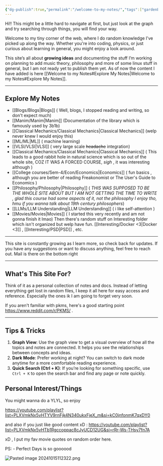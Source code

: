 ```yaml
---
{"dg-publish":true,"permalink":"/welcome-to-my-notes/","tags":["gardenEntry"]}
---
```


Hi!!
This might be a little hard to navigate at first, but just look at the graph and try searching through things, you will find your way.

Welcome to my tiny corner of the web, where I do random knowledge I’ve picked up along the way. Whether you're into coding, physics, or just curious about learning in general, you might enjoy a look around.

This site’s all about **growing ideas** and documenting the stuff I’m working on planning to add music theory, philosophy and more of some linux stuff in general, but I am not ready yet to publish them yet. As of now the content I have added is  here [[Welcome to my Notes#Explore My Notes\|Welcome to my Notes#Explore My Notes]].

---

## Explore My Notes

- [[Blogs/Blogs\|Blogs]] ( Well, blogs, I stopped reading and writing, so don't expect much)
- [[Manim/Manim\|Manim]] (Documentation of the library which is famously used by 3b1b)
- [[Classical Mechanics/Classical Mechanics\|Classical Mechanics]] (welp never knew I would enjoy this)
- [[ML/ML\|ML]] ( machine learning)
- [[VLSI/VLSI\|VLSI]]  ( very large scale ~~headache~~ integration)
- [[Classical Mechanics/Classical Mechanics\|Classical Mechanics]] ( This leads to a good rabbit hole in natural science which is so out of the whole site, COZ IT WAS A FORCED COURSE, _sigh_ , it was interesting although )
- [[College courses/Sem-4/Econ/Economics\|Economics]] ( fun basics , although you are better of reading Freakonomist or The User's Guide to Economics )
- [[Philosophy/Philosophy\|Philosophy]] ( _THIS WAS SUPPOSED TO BE THE WHOLE SITE ABOUT BUT I AM NOT GETTING THE TIME TO WRITE , glad this course had some aspects of it, not the philosophy I enjoy tho, hmu if you wanna talk about 19th century philosophers_)
- [[LLMs/LLM Understanding\|LLM Understanding]] ( i like self-attention )
- [[Movies/Movies\|Movies]] ( I started this very recently and am not gonna finish it lmao)
Then there's random stuff on Interesting folder which isn't organized but welp have fun. [[Interesting/Docker <3\|Docker <3]] , [[Interesting/PSD\|PSD]] , etc.

---

This site is constantly growing as I learn more, so check back for updates. If you have any suggestions or want to discuss anything, feel free to reach out. Mail is there on the bottom right

----

## What's This Site For?

Think of it as a personal collection of notes and docs. Instead of letting everything get lost in random files, I keep it all here for easy access and reference. Especially the ones ik I am going to forget very soon.

If you aren't familiar with pkms, here's a good starting point <https://www.reddit.com/r/PKMS/> .

---

## Tips & Tricks

1. **Graph View**: Use the graph view to get a visual overview of how all the topics and notes are connected. It helps you see the relationships between concepts and ideas.
2. **Dark Mode**: Prefer working at night? You can switch to dark mode anytime for a more comfortable reading experience.
3. **Quick Search (Ctrl + K)**: If you’re looking for something specific, use `Ctrl + K` to open the search bar and find any page or note quickly.

## Personal Interest/Things

You might wanna do a YLYL, so enjoy

<https://youtube.com/playlist?list=PLXVmkNx5vHTYV9rnFjk4N340ukxFjeX_m&si=kC0jnfonmK7qxDY0>

and also if you just like good content xD : <https://youtube.com/playlist?list=PLXVmkNx5vHTb1Rgccoppac8cJyUCD12UG&si=rRr-Ws-THsy7fn7A>

xD , I put my fav movie quotes on random order here.

PS: - Perfect Days is so goooood

![Pasted image 20241015112322.png](/img/user/Pasted%20image%2020241015112322.png)
